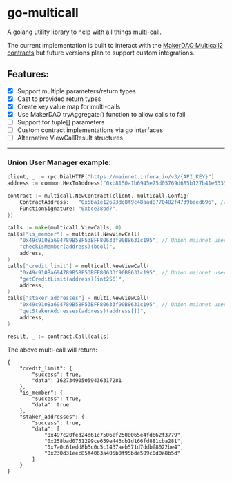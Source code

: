 # go-multicall

A golang utility library to help with all things multi-call.

The current implementation is built to interact with the [MakerDAO Multicall2 contracts](https://github.com/makerdao/multicall#multicall2-contract-addresses) but future versions plan to support custom integrations.

## Features:

- [x] Support multiple parameters/return types
- [x] Cast to provided return types
- [x] Create key value map for multi-calls
- [x] Use MakerDAO tryAggregate() function to allow calls to fail
- [ ] Support for tuple[] parameters
- [ ] Custom contract implementations via go interfaces
- [ ] Alternative ViewCallResult structures

---

### Union User Manager example:

```go
client, _ := rpc.DialHTTP("https://mainnet.infura.io/v3/{API_KEY}")
address := common.HexToAddress("0xb8150a1b6945e75d05769d685b127b41e6335bbc")

contract := multicall.NewContract(client, multicall.Config{
    ContractAddress:   "0x5ba1e12693dc8f9c48aad8770482f4739beed696", // mainnet multicall
    FunctionSignature: "0xbce38bd7",
})

calls := make(multicall.ViewCalls, 0)
calls["is_member"] = multicall.NewViewCall(
    "0x49c910Ba694789B58F53BFF80633f90B8631c195", // Union mainnet user manager
    "checkIsMember(address)(bool)",
    address,
)
calls["credit_limit"] = multicall.NewViewCall(
    "0x49c910Ba694789B58F53BFF80633f90B8631c195", // Union mainnet user manager
    "getCreditLimit(address)(int256)",
    address,
)
calls["staker_addresses"] = multi.NewViewCall(
    "0x49c910Ba694789B58F53BFF80633f90B8631c195", // Union mainnet user manager
    "getStakerAddresses(address)(address[])",
    address,
)

result, _ := contract.Call(calls)
```

The above multi-call will return:

```
{
    "credit_limit": {
        "success": true,
        "data": 162734905059436317281
    },
    "is_member": {
        "success": true,
        "data": true
    },
    "staker_addresses": {
        "success": true,
        "data": [
            "0x497c20fed24d61c7506ef2500065e4fd662f3779",
            "0x258bad0751299ce659e443db1d166fd881cba281",
            "0x7a0c61edd8b5c0c5c1437aeb571d7ddbf8022be4",
            "0x230d31eec85f4063a405b0f95bde509c0d0a8b5d"
        ]
    }
}
```